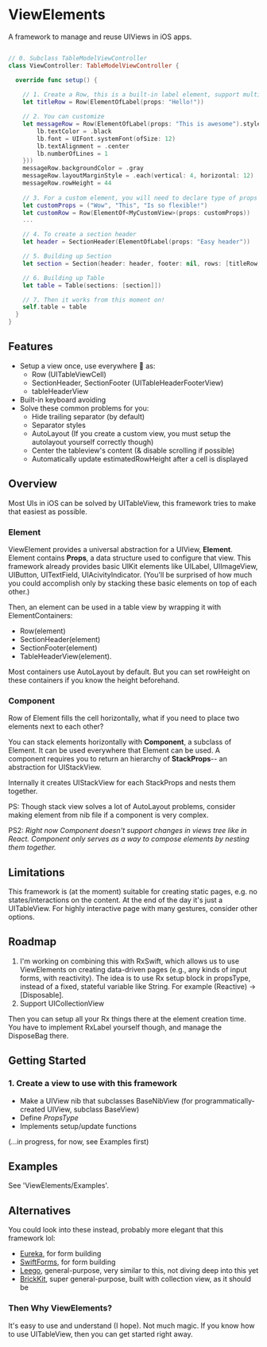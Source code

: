 # ViewElements

A framework to manage and reuse UIViews in iOS apps.

````swift

// 0. Subclass TableModelViewController
class ViewController: TableModelViewController {

  override func setup() {
  
    // 1. Create a Row, this is a built-in label element, support multiple lines by default
    let titleRow = Row(ElementOfLabel(props: "Hello!"))

    // 2. You can customize
    let messageRow = Row(ElementOfLabel(props: "This is awesome").styles({ (lb) in
        lb.textColor = .black
        lb.font = UIFont.systemFont(ofSize: 12)
        lb.textAlignment = .center
        lb.numberOfLines = 1
    }))
    messageRow.backgroundColor = .gray
    messageRow.layoutMarginStyle = .each(vertical: 4, horizontal: 12)
    messageRow.rowHeight = 44
        
    // 3. For a custom element, you will need to declare type of props in MyCustomView, it can be anything, like a tuple.
    let customProps = ("Wow", "This", "Is so flexible!")
    let customRow = Row(ElementOf<MyCustomView>(props: customProps))
    ...

    // 4. To create a section header
    let header = SectionHeader(ElementOfLabel(props: "Easy header"))

    // 5. Building up Section
    let section = Section(header: header, footer: nil, rows: [titleRow, messageRow, ...])

    // 6. Building up Table
    let table = Table(sections: [section]])

    // 7. Then it works from this moment on!
    self.table = table
  }
}
````

## Features
- Setup a view once, use everywhere :tada: as:
  - Row (UITableViewCell)
  - SectionHeader, SectionFooter (UITableHeaderFooterView)
  - tableHeaderView
- Built-in keyboard avoiding
- Solve these common problems for you:
  - Hide trailing separator (by default)
  - Separator styles
  - AutoLayout (If you create a custom view, you must setup the autolayout yourself correctly though)
  - Center the tableview's content (& disable scrolling if possible)
  - Automatically update estimatedRowHeight after a cell is displayed

## Overview

Most UIs in iOS can be solved by UITableView, this framework tries to make that easiest as possible.

### Element
ViewElement provides a universal abstraction for a UIView, **Element**. Element contains **Props**, a data structure used to configure that view.
This framework already provides basic UIKit elements like UILabel, UIImageView, UIButton, UITextField, UIAcivityIndicator.
(You'll be surprised of how much you could accomplish only by stacking these basic elements on top of each other.)

Then, an element can be used in a table view by wrapping it with ElementContainers: 
- Row(element)
- SectionHeader(element)
- SectionFooter(element)
- TableHeaderView(element).

Most containers use AutoLayout by default. But you can set rowHeight on these containers if you know the height beforehand.

### Component
Row of Element fills the cell horizontally, what if you need to place two elements next to each other?

You can stack elements horizontally with **Component**, a subclass of Element. It can be used everywhere that Element can be used. 
A component requires you to return an hierarchy of **StackProps**-- an abstraction for UIStackView.

Internally it creates UIStackView for each StackProps and nests them together.

PS: Though stack view solves a lot of AutoLayout problems, consider making element from nib file if a component is very complex.

PS2: *Right now Component doesn't support changes in views tree like in React. 
Component only serves as a way to compose elements by nesting them together.*

## Limitations
This framework is (at the moment) suitable for creating static pages, e.g. no states/interactions on the content.
At the end of the day it's just a UITableView.
For highly interactive page with many gestures, consider other options.

## Roadmap
1. I'm working on combining this with RxSwift, which allows us to use ViewElements on creating data-driven pages (e.g., any kinds of input forms, with reactivity). The idea is to use Rx setup block in propsType, instead of a fixed, stateful variable like String. For example (Reactive<RxLabel>) -> [Disposable].   
2. Support UICollectionView
  
Then you can setup all your Rx things there at the element creation time. You have to implement RxLabel yourself though, and manage the DisposeBag there.

## Getting Started

### 1. Create a view to use with this framework
- Make a UIView nib that subclasses BaseNibView (for programmatically-created UIView, subclass BaseView)
- Define *PropsType*
- Implements setup/update functions

(...in progress, for now, see Examples first)

## Examples
See 'ViewElements/Examples'.

## Alternatives
You could look into these instead, probably more elegant that this framework lol:
- [Eureka](https://github.com/xmartlabs/Eureka), for form building
- [SwiftForms](https://github.com/ortuman/SwiftForms), for form building
- [Leego](https://github.com/wangshengjia/LeeGo), general-purpose, very similar to this, not diving deep into this yet
- [BrickKit](https://github.com/wayfair/brickkit-ios), super general-purpose, built with collection view, as it should be

### Then Why ViewElements?
It's easy to use and understand (I hope). Not much magic. If you know how to use UITableView, then you can get started right away.
